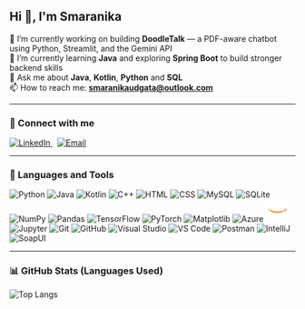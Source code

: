 ## Hi 👋, I'm Smaranika

🔭 I’m currently working on building **DoodleTalk** — a PDF-aware chatbot using Python, Streamlit, and the Gemini API  
🌱 I’m currently learning **Java** and exploring **Spring Boot** to build stronger backend skills  
💬 Ask me about **Java**, **Kotlin**, **Python** and **SQL**  
📫 How to reach me: **smaranikaudgata@outlook.com**

---

### 🔗 Connect with me

<p align="left">
  <a href="https://www.linkedin.com/in/smaranika-udgata/" target="_blank">
    <img src="https://img.icons8.com/color/48/linkedin.png" height="40" alt="LinkedIn" />
  </a>
  &nbsp;
  <a href="mailto:smaranikaudgata@outlook.com">
  <img src="https://img.icons8.com/fluency/48/mail.png" height="40" alt="Email" />
  </a>
</p>


---

### 🧰 Languages and Tools

<p align="left">
  <!-- Languages -->
  <img src="https://cdn.jsdelivr.net/gh/devicons/devicon/icons/python/python-original.svg" height="40" alt="Python" />
  <img src="https://cdn.jsdelivr.net/gh/devicons/devicon/icons/java/java-original.svg" height="40" alt="Java" />
  <img src="https://cdn.jsdelivr.net/gh/devicons/devicon/icons/kotlin/kotlin-original.svg" height="40" alt="Kotlin" />
  <img src="https://cdn.jsdelivr.net/gh/devicons/devicon/icons/cplusplus/cplusplus-original.svg" height="40" alt="C++" />
  <img src="https://cdn.jsdelivr.net/gh/devicons/devicon/icons/html5/html5-original.svg" height="40" alt="HTML" />
  <img src="https://cdn.jsdelivr.net/gh/devicons/devicon/icons/css3/css3-original.svg" height="40" alt="CSS" />
  <img src="https://cdn.jsdelivr.net/gh/devicons/devicon/icons/mysql/mysql-original.svg" height="40" alt="MySQL" />
  <img src="https://cdn.jsdelivr.net/gh/devicons/devicon/icons/sqlite/sqlite-original.svg" height="40" alt="SQLite" />
  
  <!-- Data & ML -->
  <img src="https://cdn.jsdelivr.net/gh/devicons/devicon/icons/numpy/numpy-original.svg" height="40" alt="NumPy" />
  <img src="https://cdn.jsdelivr.net/gh/devicons/devicon/icons/pandas/pandas-original.svg" height="40" alt="Pandas" />
  <img src="https://cdn.jsdelivr.net/gh/devicons/devicon/icons/tensorflow/tensorflow-original.svg" height="40" alt="TensorFlow" />
  <img src="https://cdn.jsdelivr.net/gh/devicons/devicon/icons/pytorch/pytorch-original.svg" height="40" alt="PyTorch" />
  <img src="https://cdn.jsdelivr.net/gh/devicons/devicon/icons/matplotlib/matplotlib-original.svg" height="40" alt="Matplotlib" />

  <!-- Cloud -->
  <img src="https://cdn.jsdelivr.net/gh/devicons/devicon/icons/azure/azure-original.svg" height="40" alt="Azure" />
  <img src="https://github.com/smaranikaudgata/smaranikaudgata/raw/master/aws.png" height="40" alt="AWS Logo" />


  <!-- Tools -->
  <img src="https://cdn.jsdelivr.net/gh/devicons/devicon/icons/jupyter/jupyter-original.svg" height="40" alt="Jupyter" />
  <img src="https://cdn.jsdelivr.net/gh/devicons/devicon/icons/git/git-original.svg" height="40" alt="Git" />
  <img src="https://www.vectorlogo.zone/logos/github/github-tile.svg" height="40" alt="GitHub" />
  <img src="https://cdn.jsdelivr.net/gh/devicons/devicon/icons/visualstudio/visualstudio-plain.svg" height="40" alt="Visual Studio" />
  <img src="https://cdn.jsdelivr.net/gh/devicons/devicon/icons/vscode/vscode-original.svg" height="40" alt="VS Code" />
  <img src="https://www.vectorlogo.zone/logos/getpostman/getpostman-icon.svg" height="40" alt="Postman" />
  <img src="https://img.icons8.com/fluency/48/intellij-idea.png" height="40" alt="IntelliJ" />
  <img src="https://img.icons8.com/color/48/soap.png" height="40" alt="SoapUI" />
</p>

---

### 📊 GitHub Stats (Languages Used)

![Top Langs](https://github-readme-stats.vercel.app/api/top-langs/?username=smaranikaudgata&layout=compact&theme=tokyonight&langs_count=10)
